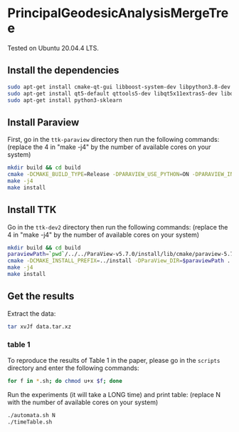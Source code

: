 # PrincipalGeodesicAnalysisMergeTree

Tested on Ubuntu 20.04.4 LTS.

## Install the dependencies

```bash
sudo apt-get install cmake-qt-gui libboost-system-dev libpython3.8-dev libxt-dev libxcursor-dev libopengl-dev
sudo apt-get install qt5-default qttools5-dev libqt5x11extras5-dev libqt5svg5-dev qtxmlpatterns5-dev-tools 
sudo apt-get install python3-sklearn 
```

## Install Paraview

First, go in the `ttk-paraview` directory then run the following commands:
(replace the 4 in "make -j4" by the number of available cores on your system)

```bash
mkdir build && cd build
cmake -DCMAKE_BUILD_TYPE=Release -DPARAVIEW_USE_PYTHON=ON -DPARAVIEW_INSTALL_DEVELOPMENT_FILES=ON -DPARAVIEW_PYTHON_VERSION=3 -DCMAKE_INSTALL_PREFIX=../install ..
make -j4
make install
```

## Install TTK

Go in the `ttk-dev2` directory then run the following commands:
(replace the 4 in "make -j4" by the number of available cores on your system)

```bash
mkdir build && cd build
paraviewPath=`pwd`/../../ParaView-v5.7.0/install/lib/cmake/paraview-5.7
cmake -DCMAKE_INSTALL_PREFIX=../install -DParaView_DIR=$paraviewPath ..
make -j4
make install
```

## Get the results

Extract the data:

```bash
tar xvJf data.tar.xz
```

### table 1

To reproduce the results of Table 1 in the paper, please go in the `scripts` directory and enter the following commands:

```bash
for f in *.sh; do chmod u+x $f; done
```

Run the experiments (it will take a LONG time) and print table:
(replace N with the number of available cores on your system)

```bash
./automata.sh N
./timeTable.sh
```
